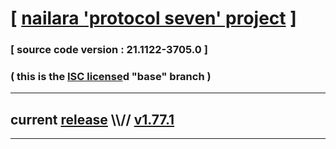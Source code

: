 
# [ [nailara 'protocol seven' project](http://nailara.network/) ]

### [ source code version : 21.1122-3705.0 ]

### ( this is the [ISC license](license)d "base" branch )
---
## current [release](https://github.com/taekiten/nailara/releases) \\\\// [v1.77.1](https://github.com/taekiten/nailara/releases/tag/v1.77.1)
---
